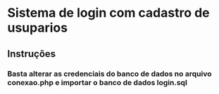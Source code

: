 # Sistema de login com cadastro de usuparios

## Instruções

### Basta alterar as credenciais do banco de dados no arquivo conexao.php e importar o banco de dados login.sql
